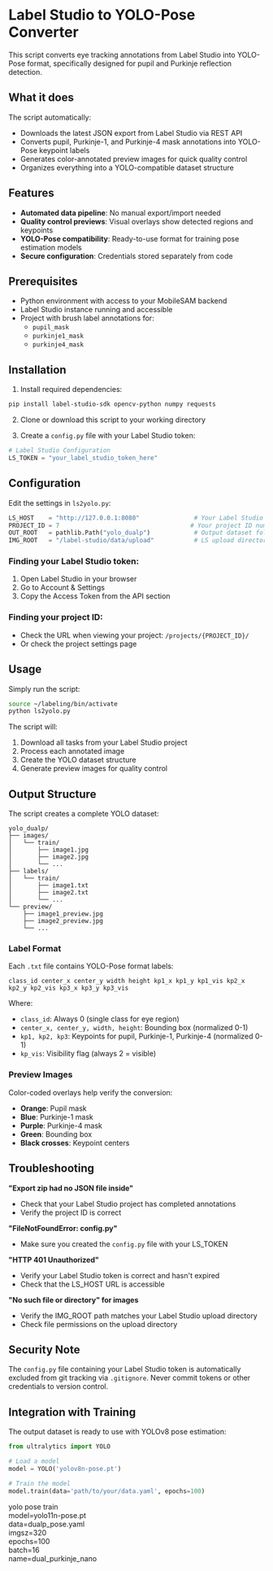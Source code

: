 # Label Studio to YOLO-Pose Converter

This script converts eye tracking annotations from Label Studio into YOLO-Pose format, specifically designed for pupil and Purkinje reflection detection.

## What it does

The script automatically:
- Downloads the latest JSON export from Label Studio via REST API
- Converts pupil, Purkinje-1, and Purkinje-4 mask annotations into YOLO-Pose keypoint labels
- Generates color-annotated preview images for quick quality control
- Organizes everything into a YOLO-compatible dataset structure

## Features

- **Automated data pipeline**: No manual export/import needed
- **Quality control previews**: Visual overlays show detected regions and keypoints
- **YOLO-Pose compatibility**: Ready-to-use format for training pose estimation models
- **Secure configuration**: Credentials stored separately from code

## Prerequisites

- Python environment with access to your MobileSAM backend
- Label Studio instance running and accessible
- Project with brush label annotations for:
  - `pupil_mask`
  - `purkinje1_mask` 
  - `purkinje4_mask`

## Installation

1. Install required dependencies:
```bash
pip install label-studio-sdk opencv-python numpy requests
```

2. Clone or download this script to your working directory

3. Create a `config.py` file with your Label Studio token:
```python
# Label Studio Configuration
LS_TOKEN = "your_label_studio_token_here"
```

## Configuration

Edit the settings in `ls2yolo.py`:

```python
LS_HOST    = "http://127.0.0.1:8080"               # Your Label Studio URL
PROJECT_ID = 7                                    # Your project ID number
OUT_ROOT   = pathlib.Path("yolo_dualp")            # Output dataset folder
IMG_ROOT   = "/label-studio/data/upload"           # LS upload directory path
```

### Finding your Label Studio token:
1. Open Label Studio in your browser
2. Go to Account & Settings
3. Copy the Access Token from the API section

### Finding your project ID:
- Check the URL when viewing your project: `/projects/{PROJECT_ID}/`
- Or check the project settings page

## Usage

Simply run the script:

```bash
source ~/labeling/bin/activate
python ls2yolo.py
```

The script will:
1. Download all tasks from your Label Studio project
2. Process each annotated image
3. Create the YOLO dataset structure
4. Generate preview images for quality control

## Output Structure

The script creates a complete YOLO dataset:

```
yolo_dualp/
├── images/
│   └── train/
│       ├── image1.jpg
│       ├── image2.jpg
│       └── ...
├── labels/
│   └── train/
│       ├── image1.txt
│       ├── image2.txt
│       └── ...
└── preview/
    ├── image1_preview.jpg
    ├── image2_preview.jpg
    └── ...
```

### Label Format

Each `.txt` file contains YOLO-Pose format labels:
```
class_id center_x center_y width height kp1_x kp1_y kp1_vis kp2_x kp2_y kp2_vis kp3_x kp3_y kp3_vis
```

Where:
- `class_id`: Always 0 (single class for eye region)
- `center_x, center_y, width, height`: Bounding box (normalized 0-1)
- `kp1, kp2, kp3`: Keypoints for pupil, Purkinje-1, Purkinje-4 (normalized 0-1)
- `kp_vis`: Visibility flag (always 2 = visible)

### Preview Images

Color-coded overlays help verify the conversion:
- **Orange**: Pupil mask
- **Blue**: Purkinje-1 mask  
- **Purple**: Purkinje-4 mask
- **Green**: Bounding box
- **Black crosses**: Keypoint centers

## Troubleshooting

**"Export zip had no JSON file inside"**
- Check that your Label Studio project has completed annotations
- Verify the project ID is correct

**"FileNotFoundError: config.py"**
- Make sure you created the `config.py` file with your LS_TOKEN

**"HTTP 401 Unauthorized"**
- Verify your Label Studio token is correct and hasn't expired
- Check that the LS_HOST URL is accessible

**"No such file or directory" for images**
- Verify the IMG_ROOT path matches your Label Studio upload directory
- Check file permissions on the upload directory

## Security Note

The `config.py` file containing your Label Studio token is automatically excluded from git tracking via `.gitignore`. Never commit tokens or other credentials to version control.

## Integration with Training

The output dataset is ready to use with YOLOv8 pose estimation:

```python
from ultralytics import YOLO

# Load a model
model = YOLO('yolov8n-pose.pt')

# Train the model
model.train(data='path/to/your/data.yaml', epochs=100)
```

yolo pose train \
    model=yolo11n-pose.pt \
    data=dualp_pose.yaml \
    imgsz=320 \
    epochs=100 \
    batch=16 \
    name=dual_purkinje_nano